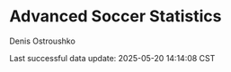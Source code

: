 # Advanced Soccer Statistics
Denis Ostroushko

<!-- gfm -->

Last successful data update: 2025-05-20 14:14:08 CST
